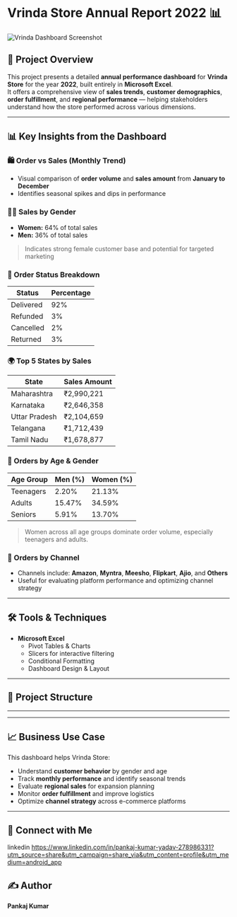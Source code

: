 # Vrinda Store Annual Report 2022 📊

![Vrinda Dashboard Screenshot](dashboard.png)

## 📌 Project Overview
This project presents a detailed **annual performance dashboard** for **Vrinda Store** for the year **2022**, built entirely in **Microsoft Excel**.  
It offers a comprehensive view of **sales trends**, **customer demographics**, **order fulfillment**, and **regional performance** — helping stakeholders understand how the store performed across various dimensions.

---

## 📊 Key Insights from the Dashboard

### 🛍️ Order vs Sales (Monthly Trend)
- Visual comparison of **order volume** and **sales amount** from **January to December**
- Identifies seasonal spikes and dips in performance

### 👩‍🦰 Sales by Gender
- **Women:** 64% of total sales  
- **Men:** 36% of total sales  
> Indicates strong female customer base and potential for targeted marketing

### 🚚 Order Status Breakdown
| Status     | Percentage |
|------------|------------|
| Delivered  | 92%        |
| Refunded   | 3%         |
| Cancelled  | 2%         |
| Returned   | 3%         |

### 🌍 Top 5 States by Sales
| State         | Sales Amount |
|---------------|--------------|
| Maharashtra   | ₹2,990,221   |
| Karnataka     | ₹2,646,358   |
| Uttar Pradesh | ₹2,104,659   |
| Telangana     | ₹1,712,439   |
| Tamil Nadu    | ₹1,678,877   |

### 🧒 Orders by Age & Gender
| Age Group  | Men (%) | Women (%) |
|------------|---------|-----------|
| Teenagers  | 2.20%   | 21.13%    |
| Adults     | 15.47%  | 34.59%    |
| Seniors    | 5.91%   | 13.70%    |

> Women across all age groups dominate order volume, especially teenagers and adults.

### 🛒 Orders by Channel
- Channels include: **Amazon**, **Myntra**, **Meesho**, **Flipkart**, **Ajio**, and **Others**
- Useful for evaluating platform performance and optimizing channel strategy

---

## 🛠 Tools & Techniques
- **Microsoft Excel**
  - Pivot Tables & Charts
  - Slicers for interactive filtering
  - Conditional Formatting
  - Dashboard Design & Layout

---

## 📂 Project Structure
---

---

## 📈 Business Use Case
This dashboard helps Vrinda Store:
- Understand **customer behavior** by gender and age
- Track **monthly performance** and identify seasonal trends
- Evaluate **regional sales** for expansion planning
- Monitor **order fulfillment** and improve logistics
- Optimize **channel strategy** across e-commerce platforms

---

## 🔗 Connect with Me

linkedin https://www.linkedin.com/in/pankaj-kumar-yadav-278986331?utm_source=share&utm_campaign=share_via&utm_content=profile&utm_medium=android_app
## ✍️ Author
**Pankaj Kumar**
